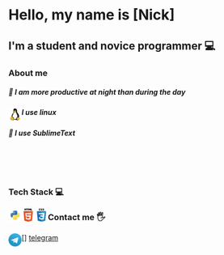# Hello, my name is [Nick] 

## I'm a student and novice programmer 💻

### About me
##### 🌚 *I am more productive at night than during the day*

#####  <img align="left" alt="LINUX" width="26px" src="https://raw.githubusercontent.com/github/explore/80688e429a7d4ef2fca1e82350fe8e3517d3494d/topics/linux/linux.png" /> *I use linux*
##### 📄  *I use SublimeText*

<br />
<br />
<br />

### Tech Stack 💻
 <img align="left" alt="PYTHON" width="26px" src="https://raw.githubusercontent.com/github/explore/80688e429a7d4ef2fca1e82350fe8e3517d3494d/topics/python/python.png" />
 <img align="left" alt="HTML5" width="26px" src="https://raw.githubusercontent.com/github/explore/80688e429a7d4ef2fca1e82350fe8e3517d3494d/topics/html/html.png" />
 <img align="left" alt="CSS" width="26px" src="https://raw.githubusercontent.com/github/explore/80688e429a7d4ef2fca1e82350fe8e3517d3494d/topics/css/css.png" />
 
 ### Contact me 🖐️
 [<img align="left" alt="TELEGRAM" width="26px" src=" https://raw.githubusercontent.com/github/explore/80688e429a7d4ef2fca1e82350fe8e3517d3494d/topics/telegram/telegram.png" />] [telegram]
 
 
[telegram]: http://t.me/deplfin
 
 

